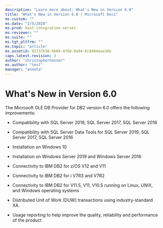 ```yaml
---
description: "Learn more about: What's New in Version 6.0"
title: "What's New in Version 6.0 | Microsoft Docs"
ms.custom: ""
ms.date: "2/5/2020"
ms.prod: host-integration-server
ms.reviewer: ""
ms.suite: ""
ms.tgt_pltfrm: ""
ms.topic: "article"
ms.assetid: 92f37b38-9b89-470d-9a94-6c8494eee3de
caps.latest.revision: 3
author: "christopherhouser"
ms.author: "test"
manager: "anneta"
---
```

# What's New in Version 6.0
The Microsoft OLE DB Provider for DB2 version 6.0 offers the following improvements:  
  
-   Compatibility with SQL Server 2019, SQL Server 2017, SQL Server 2016
  
-   Compatibility with SQL Server Data Tools for SQL Server 2019, SQL Server 2017, SQL Server 2016  
  
-   Installation on Windows 10  
  
-   Installation on Windows Server 2019 and Windows Server 2016
  
-   Connectivity to IBM DB2 for z/OS V12 and V11

-   Connectivity to IBM DB2 for i V7R3 and V7R2
  
-   Connectivity to IBM DB2 for V11.5, V11, V10.5 running on Linux, UNIX, and Windows operating systems

-   Distributed Unit of Work (DUW) transactions using industry-standard XA.

-   Usage reporting to help improve the quality, reliability and performance of the product
